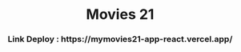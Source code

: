 <h1 align="center">Movies 21</h1>
<h3 align="center">Link Deploy : https://mymovies21-app-react.vercel.app/</h3>